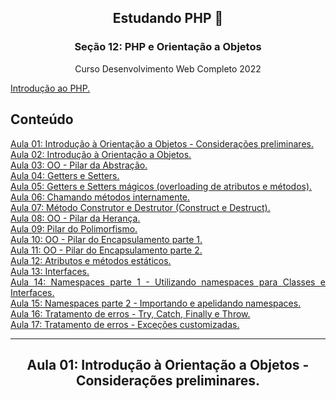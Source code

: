 <div align="center">
<h2>Estudando PHP 🐘</h2>
<h3>Seção 12: PHP e Orientação a Objetos</h3>
<p>Curso Desenvolvimento Web Completo 2022</p>
</div>

<div align="justify">

[Introdução ao PHP.](https://github.com/monicaquintal/estudandoPHP)

## Conteúdo

<a href="#aula01">Aula 01: Introdução à Orientação a Objetos - Considerações preliminares.</a><br>
<a href="#aula02">Aula 02: Introdução à Orientação a Objetos.</a><br>
<a href="#aula03">Aula 03: OO - Pilar da Abstração.</a><br>
<a href="#aula04">Aula 04: Getters e Setters.</a><br>
<a href="#aula05">Aula 05: Getters e Setters mágicos (overloading de atributos e métodos).</a><br>
<a href="#aula06">Aula 06: Chamando métodos internamente.</a><br>
<a href="#aula07">Aula 07: Método Construtor e Destrutor (Construct e Destruct).</a><br>
<a href="#aula08">Aula 08: OO - Pilar da Herança.</a><br>
<a href="#aula09">Aula 09: Pilar do Polimorfismo.</a><br>
<a href="#aula10">Aula 10: OO - Pilar do Encapsulamento parte 1.</a><br>
<a href="#aula11">Aula 11: OO - Pilar do Encapsulamento parte 2.</a><br>
<a href="#aula12">Aula 12: Atributos e métodos estáticos.</a><br>
<a href="#aula13">Aula 13: Interfaces.</a><br>
<a href="#aula14">Aula 14: Namespaces parte 1 - Utilizando namespaces para Classes e Interfaces.</a><br>
<a href="#aula15">Aula 15: Namespaces parte 2 - Importando e apelidando namespaces.</a><br>
<a href="#aula16">Aula 16: Tratamento de erros - Try, Catch, Finally e Throw.</a><br>
<a href="#aula17">Aula 17: Tratamento de erros - Exceções customizadas.</a><br>

</div>

<hr>

<div id="aula01" align="center">
<h2>Aula 01: Introdução à Orientação a Objetos - Considerações preliminares.</h2>
</div>

